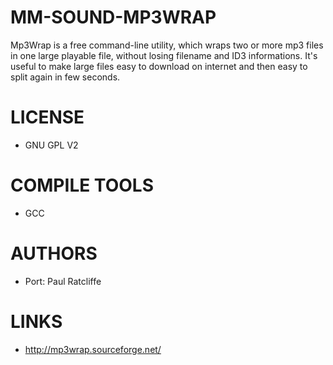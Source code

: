 MM-SOUND-MP3WRAP
================

 Mp3Wrap is a free command-line utility, which wraps two or more mp3 files in one large playable file, without losing filename and ID3 informations. It's useful to make large files easy to download on internet and then easy to split again in few seconds.

LICENSE
===============
* GNU GPL V2

COMPILE TOOLS
===============
* GCC

AUTHORS
===============
* Port: Paul Ratcliffe

LINKS
===============
* http://mp3wrap.sourceforge.net/
